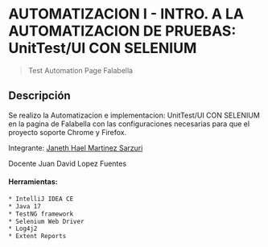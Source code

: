 # AUTOMATIZACION I - INTRO. A LA AUTOMATIZACION DE PRUEBAS: UnitTest/UI CON SELENIUM

> Test Automation Page Falabella


## Descripción

Se realizo la Automatizacion e implementacion: UnitTest/UI CON SELENIUM en la pagina de Falabella con las configuraciones necesarias para que el proyecto soporte Chrome y Firefox.

Integrante: [Janeth Hael Martinez Sarzuri](https://www.linkedin.com/in/janethmartinezs/)


Docente Juan David Lopez Fuentes



#### Herramientas:
```sh
* IntelliJ IDEA CE
* Java 17
* TestNG framework
* Selenium Web Driver
* Log4j2
* Extent Reports
```



